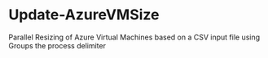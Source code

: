 # Update-AzureVMSize
Parallel Resizing of Azure Virtual Machines based on a CSV input file using Groups the process delimiter

